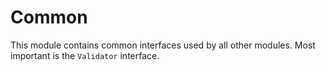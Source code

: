# Common

This module contains common interfaces used by all other modules.
Most important is the ```Validator``` interface.